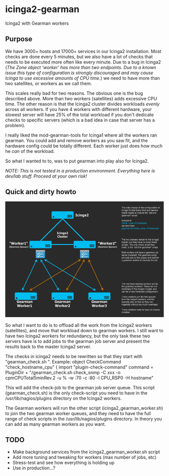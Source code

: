 # icinga2-gearman
Icinga2 with Gearman workers

## Purpose
We have 3000+ hosts and 17000+ services in our Icinga2 installation. Most checks are done every 5 minutes, but we also have a lot of checks that needs to be executed more often like every minute. Due to a bug in Icinga2 (_The Zone object 'worker' has more than two endpoints. Due to a known issue this type of configuration is strongly discouraged and may cause Icinga to use excessive amounts of CPU time._) we need to have more than two satellites, or workers as we call them.

This scales really bad for two reasons. The obvious one is the bug described above. More than two workers (satellites) adds excessive CPU time. The other reason is that the Icinga2 cluster divides workloads *evenly* across all workers. If you have 4 workers with different hardware, your slowest server will have 25% of the total workload if you don't dedicate checks to specific servers (which is a bad idea in case that server has a problem).

I really liked the mod-gearman-tools for Icinga1 where all the workers ran gearman. You could add and remove workers as you saw fit, and the hardware config could be totally different. Each worker just does how much he _can_ of the workload.

So what I wanted to to, was to put gearman into play also for Icinga2.

*NOTE: This is not tested in a production environment. Everything here is dev/lab stuff. Proceed at your own risk!*

## Quick and dirty howto

![Image](PoC_Diagram.png "diagram")

So what I want to do is to offload all the work from the Icinga2 workers (satellites), and move that workload down to gearman workers. I still want to have two Icinga2 workers for redundancy, but the only task these two servers have is to add jobs to the gearman job server and present the results back to the master Icinga2 server.

The checks in icinga2 needs to be rewritten so that they start with "gearman_check.sh <original full check>". Example:
    object CheckCommand "check_hostname_cpu" {
      import "plugin-check-command"
      command = PluginDir + "/gearman_check.sh check_snmp -C xxx -o cpmCPUTotal5minRev.2 -u % -w :70 -c :80 -l CPU_RSP0 -H hostname"

This will add the check-job to the gearman job server queue. This script (gearman_check.sh) is the only check-script you need to have in the /usr/lib/nagios/plugins directory on the Icinga2 workers.

The Gearman workers will run the other script (icinga2_gearman_worker.sh) to join the two gearman worker queues, and they need to have the full range of check scripts in the /usr/lib/nagios/plugins directory. In theory you can add as many gearman workers as you want.

## TODO
* Make background services from the icinga2_gearman_worker.sh script
* Add more tuning and tweaking for workers (max number of jobs, etc)
* Stress-test and see how everything is holding up
* Use in production...?
